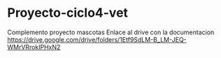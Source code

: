# Proyecto-ciclo4-vet
Complemento proyecto mascotas
Enlace al drive con la documentacion https://drive.google.com/drive/folders/1Etf9SdLM-B_LM-JEQ-WMrVRrokIPHxN2
